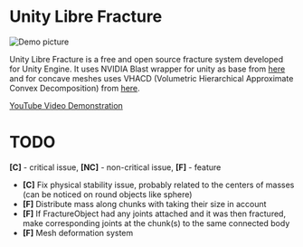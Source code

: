 # Unity Libre Fracture

![Demo picture](https://gitlab.com/dima13230/unity-libre-fracture/-/raw/9504a9995980bb899bb635e8260c844701a7db86/Pictures/DemoPicture.png)

Unity Libre Fracture is a free and open source fracture system developed for Unity Engine.
It uses NVIDIA Blast wrapper for unity as base from [here](https://forum.unity.com/threads/nvidia-blast.472623) and for concave meshes uses VHACD (Volumetric Hierarchical Approximate Convex Decomposition) from [here](https://github.com/Unity-Technologies/VHACD).

[YouTube Video Demonstration](https://www.youtube.com/watch?v=_vSFzkecSak)

# TODO

**[C]** - critical issue, **[NC]** - non-critical issue, **[F]** - feature

- **[C]** Fix physical stability issue, probably related to the centers of masses (can be noticed on round objects like sphere)
- **[F]** Distribute mass along chunks with taking their size in account
- **[F]** If FractureObject had any joints attached and it was then fractured, make corresponding joints at the chunk(s) to the same connected body
- **[F]** Mesh deformation system
